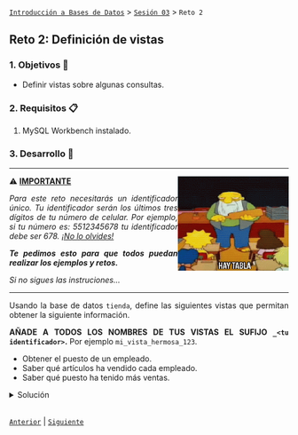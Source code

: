 [`Introducción a Bases de Datos`](../../README.md) > [`Sesión 03`](../Readme.md) > `Reto 2`
	
## Reto 2: Definición de vistas

<div style="text-align: justify;">

### 1. Objetivos :dart:

- Definir vistas sobre algunas consultas.

### 2. Requisitos :clipboard:

1. MySQL Workbench instalado.

### 3. Desarrollo :rocket:

---

<img src="../../imagenes/tabla.gif" align="right" height="170" width="200"> 

:warning: <ins>**IMPORTANTE**</ins>

_Para este reto necesitarás un identificador único. Tu identificador serán los últimos tres dígitos de tu número de celular. Por ejemplo, si tu número es: 5512345678 tu identificador debe ser 678. <ins>¡No lo olvides!</ins>_   

_**Te pedimos esto para que todos puedan realizar los ejemplos y retos.**_


_Si no sigues las instruciones..._   

---

Usando la base de datos `tienda`, define las siguientes vistas que permitan obtener la siguiente información.

**AÑADE A TODOS LOS NOMBRES DE TUS VISTAS EL SUFIJO `_<tu identificador>`.** Por ejemplo `mi_vista_hermosa_123`.

- Obtener el puesto de un empleado.
- Saber qué artículos ha vendido cada empleado.
- Saber qué puesto ha tenido más ventas.

<details><summary>Solución</summary>
<p>

- Obtener el puesto de un empleado.

   ```sql
   CREATE VIEW puestos_123 AS
   SELECT concat(e.nombre, ' ', e.apellido_paterno), p.nombre
   FROM empleado e
   JOIN puesto p
     ON e.id_puesto = p.id_puesto;
   ```
   
   ```sql
   SELECT *
   FROM puestos_123;
   ```
   
   ![imagen](imagenes/s3wr21.png)

- Saber qué artículos ha vendido cada empleado.

   ```sql
   CREATE VIEW empleado_articulo_123 AS
   SELECT v.clave, concat(e.nombre, ' ', e.apellido_paterno) nombre, a.nombre articulo
   FROM venta v
   JOIN empleado e
     ON v.id_empleado = e.id_empleado
   JOIN articulo a
     ON v.id_articulo = a.id_articulo
   ORDER BY v.clave;
   ```
   
   ```sql
   SELECT *
   FROM  empleado_articulo_123;
   ```
   
   ![imagen](imagenes/s3wr22.png)
   
- Saber qué puesto ha tenido más ventas.

   ```sql
   CREATE VIEW puesto_ventas_123 AS
   SELECT p.nombre, count(v.clave) total
   FROM venta v
   JOIN empleado e
     ON v.id_empleado = e.id_empleado
   JOIN puesto p
     ON e.id_puesto = p.id_puesto
   GROUP BY p.nombre;
   ```
   
   ```sql
   SELECT *
   FROM puesto_ventas_123
   ORDER BY total DESC
   LIMIT 1;
   ```
   
   ![imagen](imagenes/s3wr23.png) 

</p>
</details> 

<br/>

[`Anterior`](../Ejemplo-02/Readme.md) | [`Siguiente`](../Readme.md)

</div>
